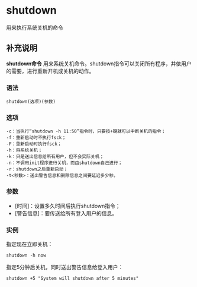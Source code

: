 # shutdown

用来执行系统关机的命令

## 补充说明

**shutdown命令** 用来系统关机命令。shutdown指令可以关闭所有程序，并依用户的需要，进行重新开机或关机的动作。

### 语法

```text
shutdown(选项)(参数)
```

### 选项

```text
-c：当执行“shutdown -h 11:50”指令时，只要按+键就可以中断关机的指令；
-f：重新启动时不执行fsck；
-F：重新启动时执行fsck；
-h：将系统关机；
-k：只是送出信息给所有用户，但不会实际关机；
-n：不调用init程序进行关机，而由shutdown自己进行；
-r：shutdown之后重新启动；
-t<秒数>：送出警告信息和删除信息之间要延迟多少秒。
```

### 参数

* \[时间\]：设置多久时间后执行shutdown指令；
* \[警告信息\]：要传送给所有登入用户的信息。

### 实例

指定现在立即关机：

```text
shutdown -h now
```

指定5分钟后关机，同时送出警告信息给登入用户：

```text
shutdown +5 "System will shutdown after 5 minutes"
```

